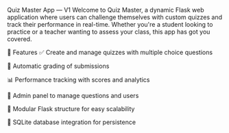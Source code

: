 Quiz Master App — V1
Welcome to Quiz Master, a dynamic Flask web application where users can challenge themselves with custom quizzes and track their performance in real-time. Whether you're a student looking to practice or a teacher wanting to assess your class, this app has got you covered.

🚀 Features
✅ Create and manage quizzes with multiple choice questions

🧪 Automatic grading of submissions

📊 Performance tracking with scores and analytics

👤 Admin panel to manage questions and users

🧩 Modular Flask structure for easy scalability

💾 SQLite database integration for persistence
